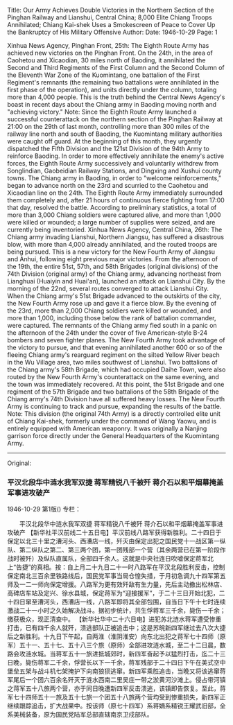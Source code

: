 Title: Our Army Achieves Double Victories in the Northern Section of the Pinghan Railway and Lianshui, Central China; 8,000 Elite Chiang Troops Annihilated; Chiang Kai-shek Uses a Smokescreen of Peace to Cover Up the Bankruptcy of His Military Offensive
Author: 
Date: 1946-10-29
Page: 1

Xinhua News Agency, Pinghan Front, 25th: The Eighth Route Army has achieved new victories on the Pinghan Front. On the 24th, in the area of Caohetou and Xicaodian, 30 miles north of Baoding, it annihilated the Second and Third Regiments of the First Column and the Second Column of the Eleventh War Zone of the Kuomintang, one battalion of the First Regiment's remnants (the remaining two battalions were annihilated in the first phase of the operation), and units directly under the column, totaling more than 4,000 people. This is the truth behind the Central News Agency's boast in recent days about the Chiang army in Baoding moving north and "achieving victory." Note: Since the Eighth Route Army launched a successful counterattack on the northern section of the Pinghan Railway at 21:00 on the 29th of last month, controlling more than 300 miles of the railway line north and south of Baoding, the Kuomintang military authorities were caught off guard. At the beginning of this month, they urgently dispatched the Fifth Division and the 121st Division of the 94th Army to reinforce Baoding. In order to more effectively annihilate the enemy's active forces, the Eighth Route Army successively and voluntarily withdrew from Songlindian, Gaobeidian Railway Stations, and Dingxing and Xushui county towns. The Chiang army in Baoding, in order to "welcome reinforcements," began to advance north on the 23rd and scurried to the Caohetou and Xicaodian line on the 24th. The Eighth Route Army immediately surrounded them completely and, after 21 hours of continuous fierce fighting from 17:00 that day, resolved the battle. According to preliminary statistics, a total of more than 3,000 Chiang soldiers were captured alive, and more than 1,000 were killed or wounded; a large number of supplies were seized, and are currently being inventoried.
    Xinhua News Agency, Central China, 26th: The Chiang army invading Lianshui, Northern Jiangsu, has suffered a disastrous blow, with more than 4,000 already annihilated, and the routed troops are being pursued. This is a new victory for the New Fourth Army of Jiangsu and Anhui, following eight previous major victories. From the afternoon of the 19th, the entire 51st, 57th, and 58th Brigades (original divisions) of the 74th Division (original army) of the Chiang army, advancing northeast from Lianghuai (Huaiyin and Huai'an), launched an attack on Lianshui City. By the morning of the 22nd, several routes converged to attack Lianshui City. When the Chiang army's 51st Brigade advanced to the outskirts of the city, the New Fourth Army rose up and gave it a fierce blow. By the evening of the 23rd, more than 2,000 Chiang soldiers were killed or wounded, and more than 1,000, including those below the rank of battalion commander, were captured. The remnants of the Chiang army fled south in a panic on the afternoon of the 24th under the cover of five American-style B-24 bombers and seven fighter planes. The New Fourth Army took advantage of the victory to pursue, and that evening annihilated another 600 or so of the fleeing Chiang army's rearguard regiment on the silted Yellow River beach in the Wu Village area, two miles southwest of Lianshui. Two battalions of the Chiang army's 58th Brigade, which had occupied Daihe Town, were also routed by the New Fourth Army's counterattack on the same evening, and the town was immediately recovered. At this point, the 51st Brigade and one regiment of the 57th Brigade and two battalions of the 58th Brigade of the Chiang army's 74th Division have all suffered heavy losses. The New Fourth Army is continuing to track and pursue, expanding the results of the battle. Note: This division (the original 74th Army) is a directly controlled elite unit of Chiang Kai-shek, formerly under the command of Wang Yaowu, and is entirely equipped with American weaponry. It was originally a Nanjing garrison force directly under the General Headquarters of the Kuomintang Army.



<hr /> 

Original: 


### 平汉北段华中涟水我军双捷  蒋军精锐八千被歼  蒋介石以和平烟幕掩盖军事进攻破产

1946-10-29
第1版()
专栏：

　　平汉北段华中涟水我军双捷
    蒋军精锐八千被歼
    蒋介石以和平烟幕掩盖军事进攻破产
    【新华社平汉前线二十五日电】平汉前线八路军获得新胜利。二十四日于保定以北三十里之漕河头、西漕店一线，歼灭由保定出犯之国民党十一战区第一纵队、第二纵队之第二、第三两个团，第一团残部一个营（其余两营已在第一阶段作战时被歼）及纵队直属队，全部四千余人。这就是中央社连日吹嘘保定蒋军北上“告捷”的真相。按：自上月二十九日二十一时八路军在平汉北段胜利反击，控制保定南北三百余里铁路线后，国民党军事当局仓惶失措，于月初急调九十四军第五师及一二一师向保定增援。八路军为更有效歼敌有生力量，先后主动撤出松林店、高碑店车站及定兴、徐水县城，保定蒋军为“迎接援军”，于二十三日开始北犯，二十四日窜至漕河头，西漕店一线，八路军即将其全部包围，自当日下午十七时连续激战二十一小时之久始解决战斗。据初步统计，共生俘蒋军三千余，毙伤一千余；缴获极众，现正清查中。
    【新华社华中二十六日电】进犯苏北涟水蒋军遭受惨重打击，已有四千余人就歼，溃逃部队正被追击中；这是苏皖新四军继过去八次大捷后之新胜利。十九日下午起，自两淮（淮阴淮安）向东北出犯之蒋军七十四师（原军）五十一、五十七、五十八三个旅（原师）全部进攻涟水城，至二十二日晨，数路会攻涟水城。当蒋军五十一旅进抵城郊时，新四军奋起予以猛烈打击，迄二十三日晚，毙伤蒋军二千余，俘营长以下一千余，蒋军残部于二十四日下午在美式空中堡垒五架与战斗机七架掩护下向南狼狈逃窜。新四军乘胜追击，当晚又将该逃窜蒋军尾后一个团六百余名歼灭于涟水西南二里吴庄一带之淤黄河沙滩上。侵占带河镇之蒋军五十八旅两个营，亦于同日晚遭新四军反击溃逃，该镇即告恢复。至此，蒋军七十四师五十一旅及五十七旅一个团五十八旅两个营均受到惨重损失，新四军正继续跟踪追击，扩大战果中。按该师（原七十四军）系蒋嫡系精锐王耀武旧部，全系美械装备，原为国民党陆军总部直辖南京卫戍部队。
